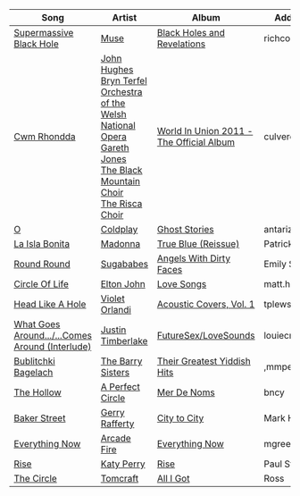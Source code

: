 | Song | Artist | Album | Added by |
|-|-|-|-|
| [Supermassive Black Hole](https://open.spotify.com/track/3lPr8ghNDBLc2uZovNyLs9) | [Muse](https://open.spotify.com/artist/12Chz98pHFMPJEknJQMWvI) | [Black Holes and Revelations](https://open.spotify.com/album/0lw68yx3MhKflWFqCsGkIs) | richcooper101 |
| [Cwm Rhondda](https://open.spotify.com/track/1PizuYfOzp4PExk0AS7VRi) | [John Hughes](https://open.spotify.com/artist/0X8tK9BdwVMNmpiff6JMJf)<br>[Bryn Terfel](https://open.spotify.com/artist/6ILd69yy67k6OU7cwpGNSl)<br>[Orchestra of the Welsh National Opera](https://open.spotify.com/artist/5ddCGRkw1N2uWAsfeHVL8D)<br>[Gareth Jones](https://open.spotify.com/artist/04BPMc4UK0jl02vRrl8cIO)<br>[The Black Mountain Choir](https://open.spotify.com/artist/1d62PlygOvJ59vrTmoHVT2)<br>[The Risca Choir](https://open.spotify.com/artist/6m3tvzvbGXhLBybqDpWsEz) | [World In Union 2011 - The Official Album](https://open.spotify.com/album/0C687IeL1s1WD0ZGunYxfB) | culvero |
| [O](https://open.spotify.com/track/77yuzxCS3csrgTPSW0pvyk) | [Coldplay](https://open.spotify.com/artist/4gzpq5DPGxSnKTe4SA8HAU) | [Ghost Stories](https://open.spotify.com/album/2G4AUqfwxcV1UdQjm2ouYr) | antariz |
| [La Isla Bonita](https://open.spotify.com/track/6r8k1vznHrzlEKYxL4dZEe) | [Madonna](https://open.spotify.com/artist/6tbjWDEIzxoDsBA1FuhfPW) | [True Blue (Reissue)](https://open.spotify.com/album/6fmnT17jc2Sc69q3nza1eD) | Patrick |
| [Round Round](https://open.spotify.com/track/5O2Ft5ENCfAh6JCgykJs76) | [Sugababes](https://open.spotify.com/artist/7rZNSLWMjTbwdLNskFbzFf) | [Angels With Dirty Faces](https://open.spotify.com/album/7wUP2eloas49o4lqSNWRdu) | Emily S |
| [Circle Of Life](https://open.spotify.com/track/7em38Hh2sKwnZ1HDgxvg82) | [Elton John](https://open.spotify.com/artist/3PhoLpVuITZKcymswpck5b) | [Love Songs](https://open.spotify.com/album/1bnoqPJyaxMCtYuSprcBTD) | matt.hall |
| [Head Like A Hole](https://open.spotify.com/track/5kLXGD30ZSkvr1UK2ZRevV) | [Violet Orlandi](https://open.spotify.com/artist/3amoyQla9uUhiJhhMS7CLz) | [Acoustic Covers, Vol. 1](https://open.spotify.com/album/1zFAHeRP2xcJyD0rEEhmix) | tplews |
| [What Goes Around.../...Comes Around (Interlude)](https://open.spotify.com/track/3pD0f7hSJg2XdQ6udw5Tey) | [Justin Timberlake](https://open.spotify.com/artist/31TPClRtHm23RisEBtV3X7) | [FutureSex/LoveSounds](https://open.spotify.com/album/2scB1uhcCI1TSf6b9TCZK3) | louiecn |
| [Bublitchki Bagelach](https://open.spotify.com/track/192LDwK5dClKymBlMSBlVJ) | [The Barry Sisters](https://open.spotify.com/artist/3jgKYSu1RdgirlYnF9lTsG) | [Their Greatest Yiddish Hits](https://open.spotify.com/album/55c91yQjDENcmTCWGkoeWN) | ,mmpete |
| [The Hollow](https://open.spotify.com/track/4XDBEoD6QFnzDY5oMmNVXN) | [A Perfect Circle](https://open.spotify.com/artist/4DFhHyjvGYa9wxdHUjtDkc) | [Mer De Noms](https://open.spotify.com/album/0GeWd0yUKXHbCXVag1mJvO) | bncy |
| [Baker Street](https://open.spotify.com/track/5gOd6zDC8vhlYjqbQdJVWP) | [Gerry Rafferty](https://open.spotify.com/artist/7tjbDPvrdvDshcpEMXKRVb) | [City to City](https://open.spotify.com/album/35yZZTWeSrszSKjRlFETwf) | Mark Holmes |
| [Everything Now](https://open.spotify.com/track/7KsZHCfOitA5V9oQYVdltG) | [Arcade Fire](https://open.spotify.com/artist/3kjuyTCjPG1WMFCiyc5IuB) | [Everything Now](https://open.spotify.com/album/1DNojVW079FU9YnAMk3Cgr) | mgreen89 |
| [Rise](https://open.spotify.com/track/1CwNogTShsnsn1C8UhRmYX) | [Katy Perry](https://open.spotify.com/artist/6jJ0s89eD6GaHleKKya26X) | [Rise](https://open.spotify.com/album/7oqEOzrJhQkMHvHKEHEMrK) | Paul Stanley |
| [The Circle](https://open.spotify.com/track/6zrFsBQ4tO6ohKpWg9iMAi) | [Tomcraft](https://open.spotify.com/artist/2E4lzxgBnCEqLawsXeRKWp) | [All I Got](https://open.spotify.com/album/1xP4SXBn1L0tTIWcbP6TJe) | Ross |